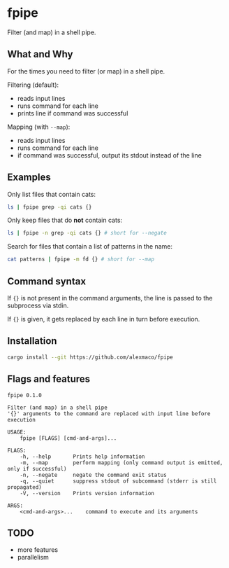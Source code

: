 # fpipe

Filter (and map) in a shell pipe.

## What and Why

For the times you need to filter (or map) in a shell pipe.

Filtering (default):
- reads input lines
- runs command for each line
- prints line if command was successful

Mapping (with `--map`):
- reads input lines
- runs command for each line
- if command was successful, output its stdout instead of the line

## Examples

Only list files that contain cats:

```bash
ls | fpipe grep -qi cats {}
```

Only keep files that do **not** contain cats:

```bash
ls | fpipe -n grep -qi cats {} # short for --negate
```

Search for files that contain a list of patterns in the name:

```bash
cat patterns | fpipe -m fd {} # short for --map
```

## Command syntax

If `{}` is not present in the command arguments, the line is passed to the subprocess via stdin.

If `{}` is given, it gets replaced by each line in turn before execution.

## Installation

```bash
cargo install --git https://github.com/alexmaco/fpipe
```

## Flags and features

```
fpipe 0.1.0

Filter (and map) in a shell pipe
'{}' arguments to the command are replaced with input line before execution

USAGE:
    fpipe [FLAGS] [cmd-and-args]...

FLAGS:
    -h, --help       Prints help information
    -m, --map        perform mapping (only command output is emitted, only if successful)
    -n, --negate     negate the command exit status
    -q, --quiet      suppress stdout of subcommand (stderr is still propagated)
    -V, --version    Prints version information

ARGS:
    <cmd-and-args>...    command to execute and its arguments
```

## TODO
- more features
- parallelism
